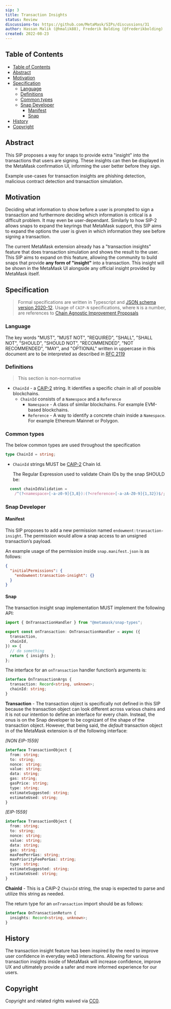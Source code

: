 ```yaml
---
sip: 3
title: Transaction Insights
status: Review
discussions-to: https://github.com/MetaMask/SIPs/discussions/31
author: Hassan Malik (@hmalik88), Frederik Bolding (@frederikbolding)
created: 2022-08-23
---
```


## Table of Contents

- [Table of Contents](#table-of-contents)
- [Abstract](#abstract)
- [Motivation](#motivation)
- [Specification](#specification)
  - [Language](#language)
  - [Definitions](#definitions)
  - [Common types](#common-types)
  - [Snap Developer](#snap-developer)
    - [Manifest](#manifest)
    - [Snap](#snap)
- [History](#history)
- [Copyright](#copyright)

## Abstract

This SIP proposes a way for snaps to provide extra "insight" into the transactions that users are signing. These insights can then be displayed in the MetaMask confirmation UI, informing the user better before they sign.

Example use-cases for transaction insights are phishing detection, malicious contract detection and transaction simulation.

## Motivation

Deciding what information to show before a user is prompted to sign a transaction and furthermore deciding which information is critical is a difficult problem. It may even be user-dependant. Similarly to how SIP-2 allows snaps to expand the keyrings that MetaMask support, this SIP aims to expand the options the user is given in which information they see before signing a transaction.

The current MetaMask extension already has a "transaction insights" feature that does transaction simulation and shows the result to the user. This SIP aims to expand on this feature, allowing the community to build snaps that provide **any form of "insight"** into a transaction. This insight will be shown in the MetaMask UI alongside any official insight provided by MetaMask itself.

## Specification

> Formal specifications are written in Typescript and [JSON schema version 2020-12](https://json-schema.org/draft/2020-12/json-schema-core.html). Usage of `CAIP-N` specifications, where `N` is a number, are references to [Chain Agnostic Improvement Proposals](https://github.com/ChainAgnostic/CAIPs)

### Language

The key words "MUST", "MUST NOT", "REQUIRED", "SHALL", "SHALL NOT",
"SHOULD", "SHOULD NOT", "RECOMMENDED", "NOT RECOMMENDED", "MAY", and
"OPTIONAL" written in uppercase in this document are to be interpreted as described in [RFC 2119](https://www.ietf.org/rfc/rfc2119.txt)

### Definitions

> This section is non-normative

- `ChainId` - a [CAIP-2](https://github.com/ChainAgnostic/CAIPs/blob/master/CAIPs/caip-2.md) string. It identifies a specific chain in all of possible blockchains.
  - `ChainId` consists of a `Namespace` and a `Reference`
    - `Namespace` - A class of similar blockchains. For example EVM-based blockchains.
    - `Reference` - A way to identify a concrete chain inside a `Namespace`. For example Ethereum Mainnet or Polygon.

### Common types

The below common types are used throughout the specification

```typescript
type ChainId = string;
```

- `ChainId` strings MUST be [CAIP-2](https://github.com/ChainAgnostic/CAIPs/blob/master/CAIPs/caip-2.md) Chain Id.

  The Regular Expression used to validate Chain IDs by the snap SHOULD be:

```typescript
  const chainIdValidation =
    /^(?<namespace>[-a-z0-9]{3,8}):(?<reference>[-a-zA-Z0-9]{1,32})$/;
```

### Snap Developer

#### Manifest

This SIP proposes to add a new permission named `endowment:transaction-insight`. The permission would allow a snap access to an unsigned transaction’s payload.

An example usage of the permission inside `snap.manifest.json` is as follows:

```json
{
  "initialPermissions": {
    "endowment:transaction-insight": {}
  }
}
```

#### Snap

The transaction insight snap implementation MUST implement the following API:

```typescript
import { OnTransactionHandler } from "@metamask/snap-types";

export const onTransaction: OnTransactionHandler = async ({
  transaction,
  chainId,
}) => {
  // do something
  return { insights };
};
```

The interface for an `onTransaction` handler function’s arguments is:

```typescript
interface OnTransactionArgs {
  transaction: Record<string, unknown>;
  chainId: string;
}
```

**Transaction** - The transaction object is specifically not defined in this SIP because the transaction object can look different across various chains and it is not our intention to define an interface for every chain. Instead, the onus is on the Snap developer to be cognizant of the shape of the transaction object. However, that being said, the _default_ transaction object in of the MetaMask extension is of the following interface:

_[NON EIP-1559]_

```typescript
interface TransactionObject {
  from: string;
  to: string;
  nonce: string;
  value: string;
  data: string;
  gas: string;
  gasPrice: string;
  type: string;
  estimateSuggested: string;
  estimateUsed: string;
}
```

_[EIP-1559]_

```typescript
interface TransactionObject {
  from: string;
  to: string;
  nonce: string;
  value: string;
  data: string;
  gas: string;
  maxFeePerrGas: string;
  maxPriorityFeePerGas: string;
  type: string;
  estimateSuggested: string;
  estimateUsed: string;
}
```

**ChainId** - This is a CAIP-2 `ChainId` string, the snap is expected to parse and utilize this string as needed.

The return type for an `onTransaction` import should be as follows:

```typescript
interface OnTransactionReturn {
  insights: Record<string, unknown>;
}
```

## History

The transaction insight feature has been inspired by the need to improve user confidence in everyday web3 interactions. Allowing for various transaction insights inside of MetaMask will increase confidence, improve UX and ultimately provide a safer and more informed experience for our users.

## Copyright

Copyright and related rights waived via [CC0](../LICENSE).
